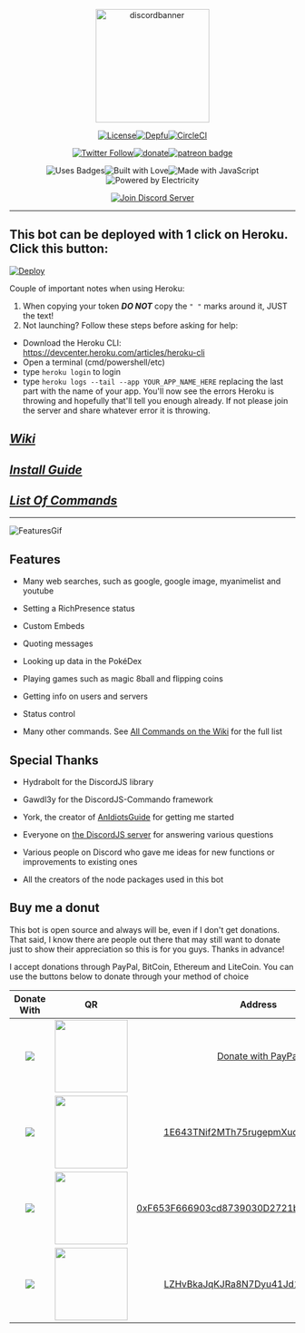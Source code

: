 <div align="center">

  <p>
  <a href="https://favna.xyz/selfbot"><img src="https://i.imgur.com/WOBflp9.png" height="200" alt="discordbanner"/></a>
  </p>

  <p>
  <a href="https://github.com/Favna/Discord-Self-Bot/blob/master/LICENSE.md"><img src="https://img.shields.io/github/license/favna/discord-self-bot.svg?style=for-the-badge" alt="License"></a><!--
--><a href="https://depfu.com/repos/Favna/Discord-Self-Bot"><img src="https://img.shields.io/depfu/Favna/Discord-Self-Bot.svg?style=for-the-badge" alt="Depfu" /></a><!--
--><a href="https://circleci.com/gh/Favna/Discord-Self-Bot/tree/master"><img src="https://img.shields.io/circleci/project/github/Favna/Discord-Self-Bot.svg?style=for-the-badge" alt="CircleCI"></a>
  </p>
  
   <p>
<a href="https://twitter.com/Favna_"><img src="https://img.shields.io/twitter/follow/espadrine.svg?style=for-the-badge&label=Follow" alt="Twitter Follow"></a><!--
--><a href="https://www.paypal.com/cgi-bin/webscr?cmd=_s-xclick&hosted_button_id=XMAYCF9SDHZ34"><img src="https://img.shields.io/badge/Donate-PayPal-547ab8.svg?style=for-the-badge" alt="donate" title="Donate with PayPal" /></a><!--
--><a href="https://www.patreon.com/bePatron?u=9336537"><img src="https://i.imgur.com/05PzBRU.png" alt="patreon badge" title="Become a Patron"></a>
  </p>

  <p>
  <img src="https://forthebadge.com/images/badges/uses-badges.svg" alt="Uses Badges"><!--
--><img src="https://forthebadge.com/images/badges/built-with-love.svg" alt="Built with Love"><!--
--><img src="https://forthebadge.com/images/badges/made-with-javascript.svg" alt="Made with JavaScript"><!--
--><img src="https://forthebadge.com/images/badges/powered-by-electricity.svg" alt="Powered by Electricity">
  </p>

  <p>
    <a href="https://discord.gg/zdt5yQt"><img src="https://canary.discordapp.com/api/guilds/246821351585742851/widget.png?style=banner2" alt="Join Discord Server"/></a>
  </p>
</div>

***

## This bot can be deployed with 1 click on Heroku. Click this button:

[![Deploy](https://www.herokucdn.com/deploy/button.svg)](https://heroku.com/deploy)

Couple of important notes when using Heroku:
1. When copying your token ***DO NOT*** copy the `" "` marks around it, JUST the text!
2. Not launching? Follow these steps before asking for help:
  - Download the Heroku CLI: https://devcenter.heroku.com/articles/heroku-cli
  - Open a terminal (cmd/powershell/etc)
  - type `heroku login` to login
  - type `heroku logs --tail --app YOUR_APP_NAME_HERE` replacing the last part with the name of your app. You'll now see the errors Heroku is throwing and hopefully that'll tell you enough already. If not please join the server and share whatever error it is throwing.


## [***Wiki***](https://github.com/Favna/Discord-Self-Bot/wiki)
## [***Install Guide***](https://github.com/Favna/Discord-Self-Bot/wiki/Installation-&-Setup)
## [***List Of Commands***](https://github.com/Favna/Discord-Self-Bot/wiki/All-Commands)

***

![FeaturesGif](https://i.imgur.com/C3p29TH.gif)


## Features

- Many web searches, such as google, google image, myanimelist and youtube

- Setting a RichPresence status

- Custom Embeds

- Quoting messages

- Looking up data in the PokéDex

- Playing games such as magic 8ball and flipping coins

- Getting info on users and servers

- Status control

- Many other commands. See [All Commands on the Wiki](https://github.com/Favna/Discord-Self-Bot/wiki/All-Commands) for the full list

## Special Thanks

- Hydrabolt for the DiscordJS library

- Gawdl3y for the DiscordJS-Commando framework

- York, the creator of [AnIdiotsGuide](https://anidiots.guide/) for getting me started

- Everyone on [the DiscordJS server](https://discord.gg/bRCvFy9) for answering various questions

- Various people on Discord who gave me ideas for new functions or improvements to existing ones

- All the creators of the node packages used in this bot

## Buy me a donut

This bot is open source and always will be, even if I don't get donations. That said, I know there are people out there that may still want to donate just to show their appreciation so this is for you guys. Thanks in advance!

I accept donations through PayPal, BitCoin, Ethereum and LiteCoin. You can use the buttons below to donate through your method of choice


|Donate With|QR|Address|
|:---:|:---:|:---:|
<a href="https://www.paypal.com/cgi-bin/webscr?cmd=_s-xclick&hosted_button_id=XMAYCF9SDHZ34"><img src="https://favna.s-ul.eu/scrns/hqtB097v.png"></a>|<img src="https://favna.s-ul.eu/scrns/9gCHDpya.png" width="128">|[Donate with PayPal](https://www.paypal.com/cgi-bin/webscr?cmd=_s-xclick&hosted_button_id=XMAYCF9SDHZ34)|
<img src="https://favna.s-ul.eu/scrns/yuLvpp8Q.png">|<img src="https://favna.s-ul.eu/scrns/uH4DQbUK.png" width="128">|<a href="bitcoin:1E643TNif2MTh75rugepmXuq35Tck4TnE5?amount=0.01&label=Favna%27%20Discord-Self-Bot%20Discord%20Bot">1E643TNif2MTh75rugepmXuq35Tck4TnE5</a>|
<img src="https://favna.s-ul.eu/scrns/XG42HAxq.png">|<img src="https://favna.s-ul.eu/scrns/cBE1WJFa.png" width="128">|<a href="ethereum:0xF653F666903cd8739030D2721bF01095896F5D6E?amount=0.01&label=Favna%27%20Discord-Self-Bot%20Discord%20Bot">0xF653F666903cd8739030D2721bF01095896F5D6E</a>|
<img src="https://favna.s-ul.eu/scrns/5M8KMzTa.png">|<img src="https://favna.s-ul.eu/scrns/1tTFTyKZ.png" width="128">|<a href="litecoin:LZHvBkaJqKJRa8N7Dyu41Jd1PDBAofCik6?amount=0.01&label=Favna%27%20Discord-Self-Bot%20Discord%20Bot">LZHvBkaJqKJRa8N7Dyu41Jd1PDBAofCik6</a>|
